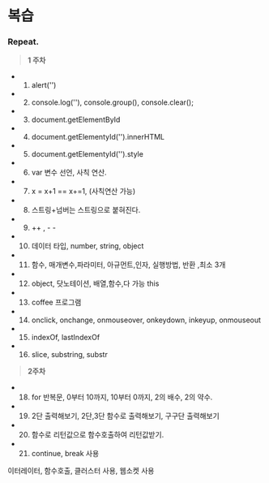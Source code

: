 
# 복습

### Repeat.
> **1 주차**
+ 1. alert('')
+ 2. console.log(''), console.group(), console.clear();
+ 3. document.getElementById
+ 4. document.getElementyId('').innerHTML
+ 5. document.getElementyId('').style
+ 6. var 변수 선언, 사칙 연산.
+ 7. x = x+1 == x+=1, (사칙연산 가능)
+ 8. 스트링+넘버는 스트링으로 붙혀진다.
+ 9. ++ , - -
+ 10. 데이터 타입, number, string, object
+ 11. 함수, 매개변수,파라미터, 아규먼트,인자, 실행방법, 반환 ,최소 3개
+ 12. object, 닷노테이션, 배열,함수,다 가능 this
+ 13. coffee 프로그램
+ 14. onclick, onchange, onmouseover, onkeydown, inkeyup, onmouseout
+ 15. indexOf, lastIndexOf
+ 16. slice, substring, substr
> **2주차**
+ 18. for 반복문, 0부터 10까지, 10부터 0까지, 2의 배수, 2의 약수.
+ 19. 2단 출력해보기, 2단,3단 함수로 출력해보기, 구구단 출력해보기
+ 20. 함수로 리턴값으로 함수호출하여 리턴값받기.
+ 21. continue, break 사용




이터레이터, 함수호출, 클러스터 사용, 웹소켓 사용

